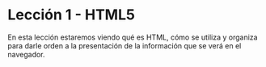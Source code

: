 # Lección 1 - HTML5

En esta lección estaremos viendo qué es HTML, cómo se utiliza y organiza para darle orden a la presentación de la información que se verá en el navegador.